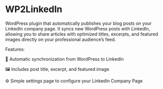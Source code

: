 # WP2LinkedIn
WordPress plugin that automatically publishes your blog posts on your LinkedIn company page.
It syncs new WordPress posts with LinkedIn, allowing you to share articles with optimized titles, excerpts, and featured images directly on your professional audience’s feed.

Features:

🔄 Automatic synchronization from WordPress to LinkedIn

🖼 Includes post title, excerpt, and featured image

⚙️ Simple settings page to configure your LinkedIn Company Page
